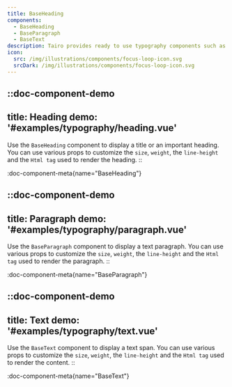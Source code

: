 ```yaml
---
title: BaseHeading
components:
  - BaseHeading
  - BaseParagraph
  - BaseText
description: Tairo provides ready to use typography components such as heading, paragraphs and text, with many customization options.
icon:
  src: /img/illustrations/components/focus-loop-icon.svg
  srcDark: /img/illustrations/components/focus-loop-icon.svg
---
```


::doc-component-demo
---
title: Heading
demo: '#examples/typography/heading.vue'
---
Use the `BaseHeading` component to display a title or an important heading. You can use various props to customize the `size`, `weight`, the `line-height` and the `Html tag` used to render the heading.
::

:doc-component-meta{name="BaseHeading"}

::doc-component-demo
---
title: Paragraph
demo: '#examples/typography/paragraph.vue'
---
Use the `BaseParagraph` component to display a text paragraph. You can use various props to customize the `size`, `weight`, the `line-height` and the `Html tag` used to render the paragraph.
::

:doc-component-meta{name="BaseParagraph"}

::doc-component-demo
---
title: Text
demo: '#examples/typography/text.vue'
---
Use the `BaseText` component to display a text span. You can use various props to customize the `size`, `weight`, the `line-height` and the `Html tag` used to render the content.
::

:doc-component-meta{name="BaseText"}
